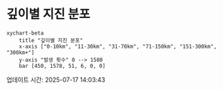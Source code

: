 # 깊이별 지진 분포

```mermaid
xychart-beta
    title "깊이별 지진 분포"
    x-axis ["0-10km", "11-30km", "31-70km", "71-150km", "151-300km", "300km+"]
    y-axis "발생 횟수" 0 --> 1580
    bar [450, 1578, 51, 6, 0, 0]
```

업데이트 시간: 2025-07-17 14:03:43

